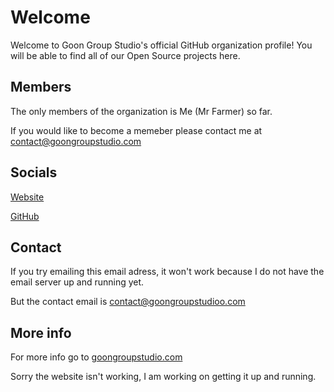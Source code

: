 # Welcome
Welcome to Goon Group Studio's official GitHub organization profile! You will be able to find all of our Open Source projects here.

## Members
The only members of the organization is Me (Mr Farmer) so far.

If you would like to become a memeber please contact me at contact@goongroupstudio.com

## Socials
[Website](https://goongroupstudio.com/)

[GitHub](https://github.com/GoonGroupStudio/)

## Contact
If you try emailing this email adress, it won't work because I do not have the email server up and running yet.

But the contact email is contact@goongroupstudioo.com

## More info
For more info go to [goongroupstudio.com](https://goongroupstudio.com)

Sorry the website isn't working, I am working on getting it up and running.
